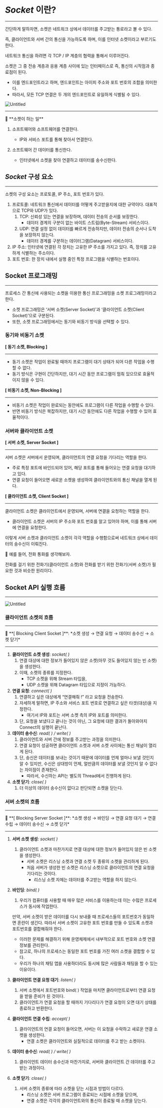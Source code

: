 # *Socket* 이란?

---

간단하게 말하자면, 소켓은 네트워크 상에서 데이터를 주고받는 통로라고 볼 수 있다.

즉, 클라이언트와 서버 간의 통신을 가능하도록 하며, 이를 인터넷 소켓이라고 부르기도 한다.

네트워크 통신을 하려면 각 TCP / IP 계층의 협력을 통해서 이루어진다.

소켓은 그 중 전송 계층과 응용 계층 사이에 있는 인터페이스로 즉, 통신의 시작점과 종료점이 된다.

- 이를 엔드포인트라고 하며, 엔드포인트는 아이피 주소와 포트 번호의 조합을 의미한다.
- 따라서, 모든 TCP 연결은 두 개의 엔드포인트로 유일하게 식별될 수 있다.

![Untitled](https://prod-files-secure.s3.us-west-2.amazonaws.com/c33fee58-8f40-4523-b222-c56099de30a9/90773e02-3dbd-4657-881d-12f45587ef5a/Untitled.png)

---

<aside>
👀 **소켓이 하는 일**

1. 소프트웨어와 소프트웨어를 연결한다.
    - IP와 서비스 포트를 통해 찾아서 연결한다.

2. 소프트웨어 간 데이터를 통신한다.
    - 인터넷에서 소켓을 찾아 연결하고 데이터를 송수신한다.

</aside>

## *Socket* 구성 요소

---

소켓의 구성 요소는 프로토콜, IP 주소, 포트 번호가 있다.

1. 프로토콜: 네트워크 통신에서 데이터를 어떻게 주고받을지에 대한 규약이다. 대표적으로 TCP와 UDP가 있다.
    1. TCP: 신뢰성 있는 연결을 보장하며, 데이터 전송의 순서를 보장한다.
        - 데이터 경계의 구분이 없는 바이트 스트림(Byte-Stream) 서비스이다.
    2. UDP: 연결 설정 없이 데이터를 빠르게 전송하지만, 데이터 전송의 순서나 도착을 보장하지 않는다.
        - 데이터 경계를 구분하는 데이터그램(Datagram) 서비스이다.
2. IP 주소: 인터넷에 연결된 각 장치는 고유한 IP 주소를 가지고 있다. 즉, 장치를 고유하게 식별하는 주소이다.
3. 포트 번호: 한 장치 내에서 실행 중인 특정 프로그램을 식별하는 번호이다.

## Socket 프로그래밍

---

프로세스 간 통신에 사용되는 소켓을 이용한 통신 프로그래밍을 소켓 프로그래밍이라고 한다.

- 소켓 프로그래밍은 ‘서버 소켓(Server Socket)’과 ‘클라이언트 소켓(Client Socket)’으로 구분된다.
- 또한, 소켓 프로그래밍에서는 동기와 비동기 방식을 선택할 수 있다.

### 동기와 비동기 소켓

**[ 동기 소켓, Blocking ]**

---

- 동기 소켓은 작업이 완료될 때까지 프로그램이 대기 상태가 되어 다른 작업을 수행할 수 없다.
- 동기 방식은 구현이 간단하지만, 대기 시간 동안 프로그램이 멈춰 있으므로 효율적이지 않을 수 있다.

**[ 비동기 소켓, Non-Blocking ]**

---

- 비동기 소켓은 작업이 완료되는 동안에도 프로그램이 다른 작업을 수행할 수 있다.
- 반면 비동기 방식은 복잡하지만, 대기 시간 동안에도 다른 작업을 수행할 수 있어 효율적이다.

### 서버와 클라이언트 소켓

**[ 서버 소켓, Server Socket ]**

---

서버 소켓은 서버에서 운영되며, 클라이언트의 연결 요청을 기다리는 역할을 한다.

- 주로 특정 포트에 바인드되어 있어, 해당 포트를 통해 들어오는 연결 요청을 대기하고 있다.
- 연결 요청이 들어오면 새로운 소켓을 생성하여 클라이언트와의 통신 채널을 열게 된다.

**[ 클라이언트 소켓, Client Socket ]**

---

클라이언트 소켓은 클라이언트에서 운영되며, 서버에 연결을 요청하는 역할을 한다.

- 클라이언트 소켓은 서버의 IP 주소와 포트 번호를 알고 있어야 하며, 이를 통해 서버에 연결을 요청한다.

이렇게 서버 소켓과 클라이언트 소켓이 각각 역할을 수행함으로써 네트워크 상에서 데이터의 송수신이 이뤄진다.

<aside>
👀 예를 들어, 전화 통화를 생각해보자.

전화를 걸기 위한 전화기(클라이언트 소켓)와 전화를 받기 위한 전화기(서버 소켓)가 필요한 것과
비슷한 원리이다.

</aside>

## Socket API 실행 흐름

---

![Untitled](https://prod-files-secure.s3.us-west-2.amazonaws.com/c33fee58-8f40-4523-b222-c56099de30a9/91cb115d-5544-40ea-9784-e2e8ff398902/Untitled.png)

### 클라이언트 소켓의 흐름

---

<aside>
📌 **[ Blocking Client Socket ]**: *소켓 생성 → 연결 요청 → 데이터 송수신 → 소켓 닫기*

</aside>

---

1. **클라이언트 소켓 생성**: *socket( )*
    1. 연결 대상에 대한 정보가 들어있지 않은 소켓(아무 것도 들어있지 않는 빈 소켓)을 생성한다.
    2. 이때, 소켓의 종류를 지정한다.
        - TCP 소켓을 위해 Stream 타입을,
        - UDP 소켓을 위해 Datagram 타입으로 지정이 가능하다.
2. **연결 요청**: *connect( )*
    1. 연결하고 싶은 대상에게 “연결해줘 !” 라고 요청을 전송한다.
    2. 자세하게 말하면, IP 주소와 서비스 포트 번호로 연결하고 싶은 타겟(대상)을 지정한다.
        - 여기서 IP와 포트는 서버 소켓 측의 IP와 포트를 의미한다.
    3. 단, 요청을 보냈다고 끝나는 것이 아닌, 그 요청에 대한 결과가 돌아와야지 Connect의 실행이 끝난다.
3. **데이터 송수신**: *read( ) / write( )*
    1. 클라이언트와 서버 간에 정보를 주고받는 과정을 의미한다.
    2. 연결 요청이 성공하면 클라이언트 소켓과 서버 소켓 사이에는 통신 채널이 열리게 된다.
    3. 단, 송신은 데이터를 보내는 것이기 때문에 데이터를 언제 얼마나 보낼 것인지 알 수 있지만,
       수신은 상대방이 언제, 얼만큼의 데이터를 보낼 것인지 알 수 없다는 차이점이 존재한다.
        - 따라서, 수신하는 API는 별도의 Thread에서 진행하게 된다.
4. **소켓 닫기**: *close( )*
    1. 더 이상의 데이터 송수신이 없다고 판단되면 소켓을 닫는다.

### 서버 소켓의 흐름

---

<aside>
📌 **[ Blocking Server Socket ]**: 
*소켓 생성 → 바인딩 → 연결 요청 대기 → 연결 수립 → 데이터 송수신 → 소켓 닫기*

</aside>

---

1. **서버 소켓 생성**: *socket( )*
    1. 클라이언트 소켓과 마찬가지로 연결 대상에 대한 정보가 들어있지 않은 빈 소켓을 생성한다.
        - 서버 소켓은 리스닝 소켓과 연결 소켓 두 종류의 소켓을 관리하게 된다.
        - 처음 서버가 생성한 빈 소켓은 리스닝 소켓으로 클라이언트의 연결 요청을 기다리는 것이다.
            - 리스닝 소켓 자체는 데이터를 주고받는 역할을 하지 않는다.
2. **바인딩**: *bind( )*
    1. 우리가 컴퓨터를 사용할 때 매우 많은 서비스를 이용하는데 이는 수많은 프로세스가 동시에 작업한다.

   만약, 서버 소켓이 받은 데이터를 다시 보내줄 때 프로세스들의 포트번호가 동일하면 혼란이 생긴다.
   따라서 서버 소켓이 고유한 포트 번호를 만들 수 있도록 소켓과 포트번호를 결합해줘야 한다.
   - 이러한 문제를 해결하기 위해 운영체제에서 내부적으로 포트 번호와 소켓 연결 정보를 관리한다.
   - 참고로, 하나의 프로세스는 동일한 포트 번호를 가진 여러 소켓을 결합할 수 있다.
   - 우리가 하나의 채팅 앱을 사용하더라도 동시에 많은 사람들과 채팅을 할 수 있는 이유이다.
3. **클라이언트 연결 요청 대기**: *listen( )*
    1. 서버 소켓에서 포트번호와 bind( ) 작업을 마치면 클라이언트로부터 연결 요청을 받을 준비가 된 것이다.
    2. 클라이언트가 연결 요청을 할 때까지 기다리다가 연결 요청이 오면 대기 상태를 종료하고 반환한다.
4. **클라이언트 연결 수립**: *accept( )*
    1. 클라이언트의 연결 요청이 들어오면, 서버는 이 요청을 수락하고 새로운 연결 소켓을 생성한다.
        - 연결 소켓은 클라이언트와 실질적으로 데이터를 주고 받는 소켓이다.
5. **데이터 송수신**: *read( ) / write( )*
    1. 클라이언트 데이터 송수신과 마찬가지로, 서버와 클라이언트 간 데이터를 주고받는 과정이다.
6. **소켓 닫기**: *close( )*
    1. 서버 소켓의 종류에 따라 소켓을 닫는 시점과 방법이 다르다.
        - 리스닝 소켓은 서버 프로그램이 종료되는 시점에 소켓을 닫으며,
        - 연결 소켓은 각각의 클라이언트와의 통신이 종료될 때 소켓을 닫는다.